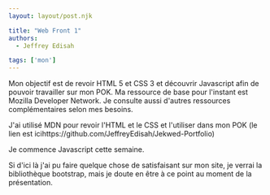 ```yaml
---
layout: layout/post.njk

title: "Web Front 1"
authors:
  - Jeffrey Edisah

tags: ['mon']
---
```

<!-- début résumé -->

Mon objectif est de revoir HTML 5 et CSS 3 et découvrir Javascript afin de pouvoir travailler sur mon POK. Ma ressource de base pour l'instant est Mozilla Developer Network. Je consulte aussi d'autres ressources complémentaires selon mes besoins.

<!-- fin résumé -->

J'ai utilisé MDN pour revoir l'HTML et le CSS et l'utiliser dans mon POK (le lien est icihttps://github.com/JeffreyEdisah/Jekwed-Portfolio)

Je commence Javascript cette semaine.

Si d'ici là j'ai pu faire quelque chose de satisfaisant sur mon site, je verrai la bibliothèque bootstrap, mais je doute en être à ce point au moment de la présentation.


